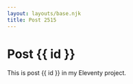 ```yaml
---
layout: layouts/base.njk
title: Post 2515
---
```


# Post {{ id }}

This is post {{ id }} in my Eleventy project.
